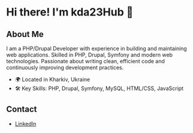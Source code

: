 # Hi there! I'm kda23Hub 👋

## About Me

I am a PHP/Drupal Developer with experience in building and maintaining web applications. 
Skilled in PHP, Drupal, Symfony and modern web technologies. 
Passionate about writing clean, efficient code and continuously improving development practices.

- 🌍 Located in Kharkiv, Ukraine
- 🛠️ Key Skills: PHP, Drupal, Symfony, MySQL, HTML/CSS, JavaScript

## Contact

- [LinkedIn](https://www.linkedin.com/in/denys-kruhlov-457a79122)
